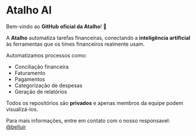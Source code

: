 # Atalho AI

Bem-vindo ao **GitHub oficial da Atalho**! 🚀

A **Atalho** automatiza tarefas financeiras, conectando a **inteligência artificial** às ferramentas que os times financeiros realmente usam.  

Automatizamos processos como:  
- Conciliação financeira  
- Faturamento  
- Pagamentos  
- Categorização de despesas  
- Geração de relatórios  

Todos os repositórios são **privados** e apenas membros da equipe podem visualizá-los.

Para mais informações, entre em contato com o nosso responsavel: [@bellujr](https://github.com/bellujrb)
